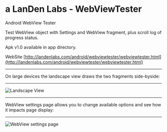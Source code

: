 # a LanDen Labs - WebViewTester 
Android WebView Tester

Test WebView object with Settings and WebView fragment, plus scroll log of progress status.

Apk v1.0 available in app directory. 

WebSite
[http://landenlabs.com/android/webviewtester/webviewtester.html](http://landenlabs.com/android/webviewtester/webviewtester.html)

***
On large devices the landscape view draws the two fragments side-byside:
***
![Landscape View](http://landenlabs.com/android/webviewtester/landscape.png)

***
WebView settings page allows you to change available options and see how it impacts page display:
***
![WebView settings page](http://landenlabs.com/android/webviewtester/settings.png)


